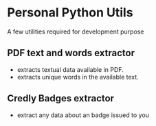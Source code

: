 # Personal Python Utils
A few utilities required for development purpose
## PDF text and words extractor
- extracts textual data available in PDF.
- extracts unique words in the available text.
## Credly Badges extractor
- extract any data about an badge issued to you
